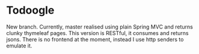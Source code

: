 # Todoogle
New branch. Currently, master realised using plain Spring MVC and returns clunky thymeleaf pages.
This version is RESTful, it consumes and returns jsons.
There is no frontend at the moment, instead I use http senders to emulate it.
